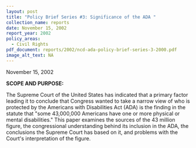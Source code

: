 ```yaml
---
layout: post
title: "Policy Brief Series #3: Significance of the ADA "
collection_name: reports
date: November 15, 2002
report_year: 2002
policy_areas:
  - Civil Rights
pdf_document: reports/2002/ncd-ada-policy-brief-series-3-2000.pdf
image_alt_text: NA
---
```

November 15, 2002

**S﻿COPE AND PURPOSE:**

The Supreme Court of the United States has indicated that a primary factor leading it to conclude that Congress wanted to take a narrow view of who is protected by the Americans with Disabilities Act (ADA) is the finding in the statute that "some 43,000,000 Americans have one or more physical or mental disabilities." This paper examines the sources of the 43 million figure, the congressional understanding behind its inclusion in the ADA, the conclusions the Supreme Court has based on it, and problems with the Court's interpretation of the figure.